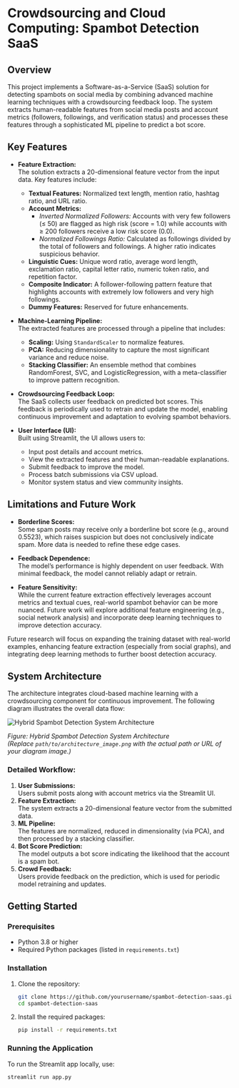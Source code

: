 # Crowdsourcing and Cloud Computing: Spambot Detection SaaS

## Overview
This project implements a Software-as-a-Service (SaaS) solution for detecting spambots on social media by combining advanced machine learning techniques with a crowdsourcing feedback loop. The system extracts human-readable features from social media posts and account metrics (followers, followings, and verification status) and processes these features through a sophisticated ML pipeline to predict a bot score.

## Key Features

- **Feature Extraction:**  
  The solution extracts a 20-dimensional feature vector from the input data. Key features include:
  - **Textual Features:** Normalized text length, mention ratio, hashtag ratio, and URL ratio.
  - **Account Metrics:**  
    - *Inverted Normalized Followers:* Accounts with very few followers (≤ 50) are flagged as high risk (score = 1.0) while accounts with ≥ 200 followers receive a low risk score (0.0).
    - *Normalized Followings Ratio:* Calculated as followings divided by the total of followers and followings. A higher ratio indicates suspicious behavior.
  - **Linguistic Cues:** Unique word ratio, average word length, exclamation ratio, capital letter ratio, numeric token ratio, and repetition factor.
  - **Composite Indicator:** A follower-following pattern feature that highlights accounts with extremely low followers and very high followings.
  - **Dummy Features:** Reserved for future enhancements.

- **Machine-Learning Pipeline:**  
  The extracted features are processed through a pipeline that includes:
  - **Scaling:** Using `StandardScaler` to normalize features.
  - **PCA:** Reducing dimensionality to capture the most significant variance and reduce noise.
  - **Stacking Classifier:** An ensemble method that combines RandomForest, SVC, and LogisticRegression, with a meta-classifier to improve pattern recognition.

- **Crowdsourcing Feedback Loop:**  
  The SaaS collects user feedback on predicted bot scores. This feedback is periodically used to retrain and update the model, enabling continuous improvement and adaptation to evolving spambot behaviors.

- **User Interface (UI):**  
  Built using Streamlit, the UI allows users to:
  - Input post details and account metrics.
  - View the extracted features and their human-readable explanations.
  - Submit feedback to improve the model.
  - Process batch submissions via CSV upload.
  - Monitor system status and view community insights.

## Limitations and Future Work

- **Borderline Scores:**  
  Some spam posts may receive only a borderline bot score (e.g., around 0.5523), which raises suspicion but does not conclusively indicate spam. More data is needed to refine these edge cases.

- **Feedback Dependence:**  
  The model’s performance is highly dependent on user feedback. With minimal feedback, the model cannot reliably adapt or retrain.

- **Feature Sensitivity:**  
  While the current feature extraction effectively leverages account metrics and textual cues, real-world spambot behavior can be more nuanced. Future work will explore additional feature engineering (e.g., social network analysis) and incorporate deep learning techniques to improve detection accuracy.

Future research will focus on expanding the training dataset with real-world examples, enhancing feature extraction (especially from social graphs), and integrating deep learning methods to further boost detection accuracy.

## System Architecture

The architecture integrates cloud-based machine learning with a crowdsourcing component for continuous improvement. The following diagram illustrates the overall data flow:

![Hybrid Spambot Detection System Architecture](path/to/architecture_image.png)

*Figure: Hybrid Spambot Detection System Architecture*  
*(Replace `path/to/architecture_image.png` with the actual path or URL of your diagram image.)*

### Detailed Workflow:
1. **User Submissions:**  
   Users submit posts along with account metrics via the Streamlit UI.
2. **Feature Extraction:**  
   The system extracts a 20-dimensional feature vector from the submitted data.
3. **ML Pipeline:**  
   The features are normalized, reduced in dimensionality (via PCA), and then processed by a stacking classifier.
4. **Bot Score Prediction:**  
   The model outputs a bot score indicating the likelihood that the account is a spam bot.
5. **Crowd Feedback:**  
   Users provide feedback on the prediction, which is used for periodic model retraining and updates.

## Getting Started

### Prerequisites
- Python 3.8 or higher
- Required Python packages (listed in `requirements.txt`)

### Installation
1. Clone the repository:
    ```bash
    git clone https://github.com/yourusername/spambot-detection-saas.git
    cd spambot-detection-saas
    ```
2. Install the required packages:
    ```bash
    pip install -r requirements.txt
    ```

### Running the Application
To run the Streamlit app locally, use:
```bash
streamlit run app.py
